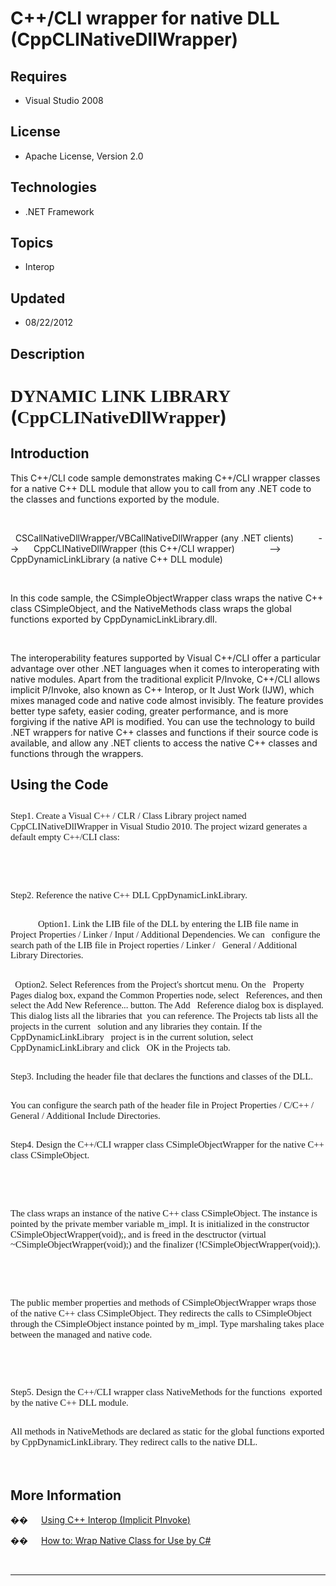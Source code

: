 # C++/CLI wrapper for native DLL (CppCLINativeDllWrapper)
## Requires
- Visual Studio 2008
## License
- Apache License, Version 2.0
## Technologies
- .NET Framework
## Topics
- Interop
## Updated
- 08/22/2012
## Description

<h1><span style="font-family:������">DYNAMIC LINK LIBRARY </span>(<span class="SpellE"><span style="font-family:������">CppCLINativeDllWrapper</span></span>)</h1>
<h2>Introduction</h2>
<p class="MsoNormal" style="margin-bottom:.0001pt; line-height:normal; text-autospace:none">
This C&#43;&#43;/CLI code sample demonstrates making C&#43;&#43;/CLI wrapper classes for a native C&#43;&#43; DLL module that allow you to call from any .NET code to the classes and functions exported by the module.</p>
<p class="MsoNormal" style="margin-bottom:.0001pt; line-height:normal; text-autospace:none">
&nbsp;</p>
<p class="MsoNormal" style="margin-bottom:.0001pt; line-height:normal; text-autospace:none">
<span>&nbsp; </span><span class="SpellE">CSCallNativeDllWrapper</span>/<span class="SpellE">VBCallNativeDllWrapper</span> (any .NET clients)<span>&nbsp;&nbsp;&nbsp;&nbsp;&nbsp;&nbsp;&nbsp;&nbsp;&nbsp;
</span>--&gt;<span>&nbsp;&nbsp;&nbsp;&nbsp;&nbsp; </span><span class="SpellE">CppCLINativeDllWrapper</span> (this C&#43;&#43;/CLI wrapper)<span>&nbsp;&nbsp;&nbsp;&nbsp;&nbsp;&nbsp;&nbsp;&nbsp;&nbsp;&nbsp;&nbsp;&nbsp;&nbsp;
</span>--&gt;<span>&nbsp;&nbsp;&nbsp;&nbsp;&nbsp;&nbsp;&nbsp;&nbsp;&nbsp; </span>
<span class="SpellE">CppDynamicLinkLibrary</span> (a native C&#43;&#43; DLL module)</p>
<p class="MsoNormal" style="margin-bottom:.0001pt; line-height:normal; text-autospace:none">
&nbsp;</p>
<p class="MsoNormal" style="margin-bottom:.0001pt; line-height:normal; text-autospace:none">
In this code sample, the <span class="SpellE">CSimpleObjectWrapper</span> class wraps the native C&#43;&#43; class
<span class="SpellE">CSimpleObject</span>, and the <span class="SpellE">NativeMethods</span> class wraps the global functions exported by CppDynamicLinkLibrary.dll.</p>
<p class="MsoNormal" style="margin-bottom:.0001pt; line-height:normal; text-autospace:none">
&nbsp;</p>
<p class="MsoNormal" style="margin-bottom:.0001pt; line-height:normal; text-autospace:none">
The interoperability features supported by Visual C&#43;&#43;/CLI offer a particular advantage over other .NET languages when it comes to interoperating with native modules. Apart from the traditional explicit P/Invoke, C&#43;&#43;/CLI allows implicit P/Invoke, also known
 as C&#43;&#43; <span class="SpellE">Interop</span>, or It Just Work (IJW), which mixes managed code and native code almost invisibly. The feature provides better type safety, easier coding, greater performance, and is more forgiving if the native API is modified.
 You can use the technology to build .NET wrappers for native C&#43;&#43; classes and functions if their source code is available, and allow any .NET clients to access the native C&#43;&#43; classes and functions through the wrappers.<span>
</span></p>
<h2>Using the Code</h2>
<h2><span style="font-size:11.0pt; line-height:115%; font-family:&quot;Calibri&quot;,&quot;sans-serif&quot;; font-weight:normal">Step1. Create a Visual C&#43;&#43; / CLR / Class Library project named
<span class="SpellE">CppCLINativeDllWrapper</span> in Visual Studio 2010. The project wizard generates a default empty C&#43;&#43;/CLI class:
</span></h2>
<h2><span style="font-size:11.0pt; line-height:115%; font-family:&quot;Calibri&quot;,&quot;sans-serif&quot;; font-weight:normal">&nbsp;</span></h2>
<h2><span style="font-size:11.0pt; line-height:115%; font-family:&quot;Calibri&quot;,&quot;sans-serif&quot;; font-weight:normal">Step2. Reference the native C&#43;&#43; DLL
<span class="SpellE">CppDynamicLinkLibrary</span>. </span></h2>
<h2><span style="font-size:11.0pt; line-height:115%; font-family:&quot;Calibri&quot;,&quot;sans-serif&quot;; font-weight:normal"><span>&nbsp;
</span></span><span style="font-size:11.0pt; line-height:115%; font-family:&quot;Calibri&quot;,&quot;sans-serif&quot;; font-weight:normal"><span>&nbsp;&nbsp;&nbsp;&nbsp;&nbsp;&nbsp;&nbsp;&nbsp;&nbsp;&nbsp;</span></span><span style="font-size:11.0pt; line-height:115%; font-family:&quot;Calibri&quot;,&quot;sans-serif&quot;; font-weight:normal">Option1.
 Link the LIB file of the DLL by entering the LIB file name in<span>&nbsp;&nbsp; </span>
Project Properties / Linker / Input / Additional Dependencies. We can<span>&nbsp;&nbsp;
</span>configure the search path of the LIB file in Project <span class="SpellE">
roperties</span> / Linker /<span>&nbsp;&nbsp; </span>General / Additional Library Directories.
</span></h2>
<h2><span style="font-size:11.0pt; line-height:115%; font-family:&quot;Calibri&quot;,&quot;sans-serif&quot;; font-weight:normal"><span>&nbsp;
</span>Option2. Select References from the Project's shortcut menu. On the<span>&nbsp;&nbsp;
</span>Property Pages dialog box, expand the Common Properties node, select<span>&nbsp;&nbsp;
</span>References, and then select the Add New Reference... button. The Add<span>&nbsp;&nbsp;
</span>Reference dialog box is displayed. This dialog lists all the libraries <span class="GramE">
that<span>&nbsp; </span>you</span> can reference. The Projects tab lists all the projects in the current<span>&nbsp;&nbsp;
</span>solution and any libraries they contain. If the <span class="SpellE">CppDynamicLinkLibrary</span><span>&nbsp;&nbsp;
</span>project is in the current solution, select <span class="SpellE">CppDynamicLinkLibrary</span> and click<span>&nbsp;&nbsp;
</span>OK in the Projects tab. </span></h2>
<h2><span style="font-size:11.0pt; line-height:115%; font-family:&quot;Calibri&quot;,&quot;sans-serif&quot;; font-weight:normal">Step3. Including the header file that declares the functions and classes of the DLL.
</span></h2>
<h2><span style="font-size:11.0pt; line-height:115%; font-family:&quot;Calibri&quot;,&quot;sans-serif&quot;; font-weight:normal">You can configure the search path of the header file in Project Properties / C/C&#43;&#43; / General / Additional Include Directories.
</span></h2>
<h2><span style="font-size:11.0pt; line-height:115%; font-family:&quot;Calibri&quot;,&quot;sans-serif&quot;; font-weight:normal">Step4. Design the C&#43;&#43;/CLI wrapper class
<span class="SpellE">CSimpleObjectWrapper</span> for the native C&#43;&#43; class <span class="SpellE">
CSimpleObject</span>. </span></h2>
<h2><span style="font-size:11.0pt; line-height:115%; font-family:&quot;Calibri&quot;,&quot;sans-serif&quot;; font-weight:normal">&nbsp;</span></h2>
<h2><span style="font-size:11.0pt; line-height:115%; font-family:&quot;Calibri&quot;,&quot;sans-serif&quot;; font-weight:normal">The class wraps an instance of the native C&#43;&#43; class
<span class="SpellE">CSimpleObject</span>. The instance is pointed by the private member variable
<span class="SpellE">m_impl</span>. It is initialized in the constructor <span class="SpellE">
<span class="GramE">CSimpleObjectWrapper</span></span><span class="GramE">(</span>void);, and is freed in the
<span class="SpellE">desctructor</span> (virtual ~<span class="SpellE">CSimpleObjectWrapper</span>(void);) and the
<span class="SpellE">finalizer</span> (!<span class="SpellE">CSimpleObjectWrapper</span>(void);).
</span></h2>
<h2><span style="font-size:11.0pt; line-height:115%; font-family:&quot;Calibri&quot;,&quot;sans-serif&quot;; font-weight:normal">&nbsp;</span></h2>
<h2><span style="font-size:11.0pt; line-height:115%; font-family:&quot;Calibri&quot;,&quot;sans-serif&quot;; font-weight:normal">The public member properties and methods of
<span class="SpellE">CSimpleObjectWrapper</span> <span class="GramE">wraps</span> those of the native C&#43;&#43; class
<span class="SpellE">CSimpleObject</span>. They <span class="GramE">redirects</span> the calls to
<span class="SpellE">CSimpleObject</span> through the <span class="SpellE">CSimpleObject</span> instance pointed by
<span class="SpellE">m_impl</span>. Type marshaling takes place between the managed and native code.
</span></h2>
<h2><span style="font-size:11.0pt; line-height:115%; font-family:&quot;Calibri&quot;,&quot;sans-serif&quot;; font-weight:normal">&nbsp;</span></h2>
<h2><span style="font-size:11.0pt; line-height:115%; font-family:&quot;Calibri&quot;,&quot;sans-serif&quot;; font-weight:normal">Step5. Design the C&#43;&#43;/CLI wrapper class
<span class="SpellE">NativeMethods</span> for the <span class="GramE">functions
<span><span>&nbsp;</span></span>exported</span> by the native C&#43;&#43; DLL module. </span>
</h2>
<h2><span style="font-size:11.0pt; line-height:115%; font-family:&quot;Calibri&quot;,&quot;sans-serif&quot;; font-weight:normal">All methods in
<span class="SpellE">NativeMethods</span> are declared as static for the global functions exported by
<span class="SpellE">CppDynamicLinkLibrary</span>. They redirect calls to the native DLL.</span><span style="font-size:11.0pt; line-height:115%; font-family:&quot;Calibri&quot;,&quot;sans-serif&quot;; font-weight:normal">
</span></h2>
<p class="MsoNormal"><span>&nbsp;</span></p>
<h2>More Information</h2>
<p class="MsoListParagraphCxSpFirst"><span style="font-family:Symbol"><span>��<span style="font:7.0pt &quot;Times New Roman&quot;">&nbsp;&nbsp;&nbsp;&nbsp;&nbsp;&nbsp;&nbsp;&nbsp;
</span></span></span><a href="http://msdn.microsoft.com/en-us/library/2x8kf7zx.aspx">Using C&#43;&#43;
<span class="SpellE">Interop</span> (Implicit <span class="SpellE">PInvoke</span>)</a></p>
<p class="MsoListParagraphCxSpLast"><span style="font-family:Symbol"><span>��<span style="font:7.0pt &quot;Times New Roman&quot;">&nbsp;&nbsp;&nbsp;&nbsp;&nbsp;&nbsp;&nbsp;&nbsp;
</span></span></span><a href="http://msdn.microsoft.com/en-us/library/ms235281.aspx">How to: Wrap Native Class for Use by C#</a></p>
<p class="MsoNormal">&nbsp;</p>
<hr>
<div><a href="http://go.microsoft.com/?linkid=9759640" style="margin-top:3px"><img src="-onecodelogo" alt="">
</a></div>
